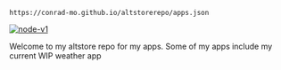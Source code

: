 `https://conrad-mo.github.io/altstorerepo/apps.json`

[<img src='https://img.shields.io/badge/Add to AltStore-brightgreen.svg' alt='node-v1' />](altstore://source?URL=https://raw.githubusercontent.com/conrad-mo/altstorerepo/master/apps.json)

Welcome to my altstore repo for my apps. Some of my apps include my current WIP weather app
